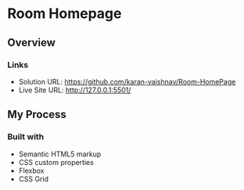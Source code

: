# Room Homepage 

## Overview

### Links

- Solution URL: https://github.com/karan-vaishnav/Room-HomePage
- Live Site URL: http://127.0.0.1:5501/

## My Process

### Built with

- Semantic HTML5 markup
- CSS custom properties
- Flexbox
- CSS Grid
